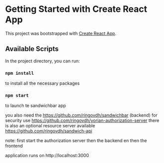 # Getting Started with Create React App

This project was bootstrapped with [Create React App](https://github.com/facebook/create-react-app).

## Available Scripts

In the project directory, you can run:

### `npm install`

to install all the necessary packages

### `npm start`

to launch te sandwichbar app


you also need the https://github.com/ringovdh/sandwichbar (backend) 
for security use https://github.com/ringovdh/yorian-authorization-server 
there is also an optional resource server available https://github.com/ringovdh/sandwich-api

note: first start the authorization server then the backend en then the frontend

application runs on http://localhost:3000

